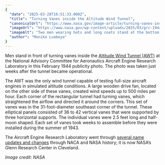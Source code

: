 ```yaml
---
{
  "date": "2025-03-28T16:51:33.000Z",
  "title": "Turning Vanes inside the Altitude Wind Tunnel",
  "canonicalUrl": "https://www.nasa.gov/image-article/turning-vanes-inside-the-altitude-wind-tunnel/",
  "imageUrl": "https://www.nasa.gov/wp-content/uploads/2025/03/grc-1944-c-03991orig.jpg",
  "imageAlt": "Two men wearing hats and long coats stand at the bottom of a massive circular tunnel. At the end of the tunnel is four rows of stacked panels: this are the turning vanes. In the middle of the rows, there is a dark, cylindrical shaft that connects to the tunnel walls. This image is in black and white.",
  "author": "Monika Luabeya"
}
---
```


Men stand in front of turning vanes inside the [Altitude Wind Tunnel (AWT)](https://www1.grc.nasa.gov/historic-facilities/altitude-wind-tunnel/) at the National Advisory Committee for Aeronautics Aircraft Engine Research Laboratory in this February 1944 publicity photo. The photo was taken just weeks after the tunnel became operational.

The AWT was the only wind tunnel capable of testing full-size aircraft engines in simulated altitude conditions. A large wooden drive fan, located on the other side of these vanes, created wind speeds up to 500 miles per hour. Each corner of the rectangular tunnel had turning vanes, which straightened the airflow and directed it around the corners. This set of vanes was in the 31-foot-diameter southeast corner of the tunnel. These elliptical panels consisted of 36 to 42 vertical vanes that were supported by three horizontal supports. The individual vanes were 2.5 feet long and half-moon shaped. Each set of vanes took weeks to assemble before they were installed during the summer of 1943.

The Aircraft Engine Research Laboratory went through [several name updates and changes](https://www.nasa.gov/history/center-names-evolve-to-honor-people-and-achievements-in-research/) through NACA and NASA history; it is now NASA’s Glenn Research Center in Cleveland.

_Image credit: NASA_
